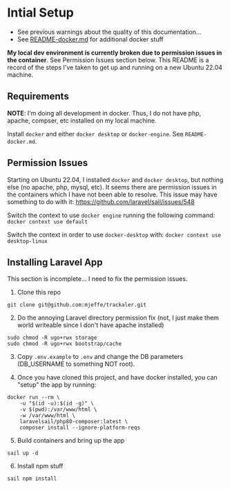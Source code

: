# Intial Setup

* See previous warnings about the quality of this documentation...
* See [README-docker.md](README-docker.md) for additional docker stuff

**My local dev environment is currently broken due to permission issues in the
container**.  See Permission Issues section below.  This README is a record of
the steps I've taken to get up and running on a new Ubuntu 22.04 machine.

## Requirements

**NOTE**: I'm doing  all development in docker. Thus, I do not have php,
apache, compser, etc installed on my local machine.

Install `docker` and either `docker desktop` or `docker-engine`. See `README-docker.md`.

## Permission Issues

Starting on Ubuntu 22.04, I installed `docker` and `docker desktop`, but
nothing else (no apache, php, mysql, etc). It seems there are permission issues
in the containers which I have not been able to resolve. This issue may have
something to do with it: https://github.com/laravel/sail/issues/548

Switch the context to use `docker engine` running the following command: `docker context use default`

Switch the context in order to use `docker-desktop` with: `docker context use desktop-linux`


## Installing Laravel App

This section is incomplete... I need to fix the permission issues.

1) Clone this repo
```
git clone git@github.com:mjeffe/trackaler.git
```

2) Do the annoying Laravel directory permission fix (not, I just make them world
writeable since I don't have apache installed)
```
sudo chmod -R ugo+rwx storage
sudo chmod -R ugo+rwx bootstrap/cache
```

3) Copy `.env.example` to `.env` and change the DB parameters (DB_USERNAME to something NOT root).

4) Once you have cloned this project, and have docker installed, you can "setup" the app by running:
```
docker run --rm \
    -u "$(id -u):$(id -g)" \
    -v $(pwd):/var/www/html \
    -w /var/www/html \
    laravelsail/php80-composer:latest \
    composer install --ignore-platform-reqs
```

5) Build containers and bring up the app
```
sail up -d
```

6) Install npm stuff
```
sail npm install
```

